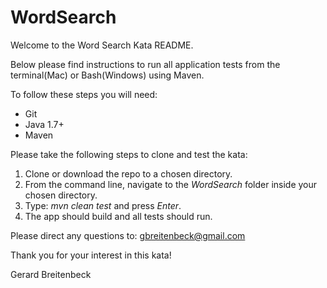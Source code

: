 # WordSearch

Welcome to the Word Search Kata README.

Below please find instructions to run all application tests from the terminal(Mac) or Bash(Windows) using Maven.

To follow these steps you will need:
- Git
- Java 1.7+
- Maven

Please take the following steps to clone and test the kata:
1. Clone or download the repo to a chosen directory.
2. From the command line, navigate to the *WordSearch* folder inside your chosen directory.
3. Type: *mvn clean test* and press *Enter*. 
4. The app should build and all tests should run. 

Please direct any questions to: gbreitenbeck@gmail.com

Thank you for your interest in this kata! 

Gerard Breitenbeck
